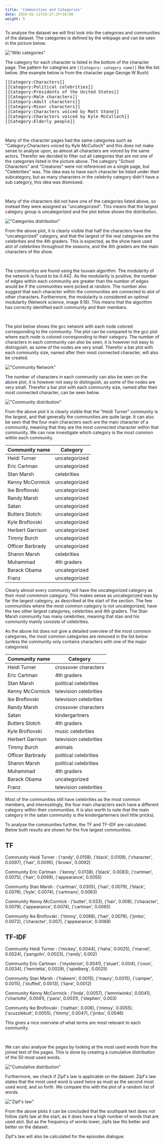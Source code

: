 ```yaml
---
title: 'Communities and Categories'
date: 2019-02-11T19:27:37+10:00
weight: 5
---
```

To analyse the dataset we will first look into the categories and communities of the dataset. The categories is defined by the wikipage and can be seen in the picture below.

!["Wiki categories"](/images/wikiCategories.PNG#center)	

The category for each character is listed in the bottom of the character page. The pattern for categries are `[[Category: category name]]` like the list below. (the example below is from the character page George W Bush)
<pre>
[[Category:Characters]]
[[Category:Political celebrities]]
[[Category:Presidents of the United States]]
[[Category:Male characters]]
[[Category:Adult characters]]
[[Category:Minor characters]]
[[Category:Characters voiced by Matt Stone]]
[[Category:Characters voiced by Kyle McCulloch]]
[[Category:Elderly people]]
</pre>

<br>

Many of the character pages had the same categories such as "Category:Characters voiced by Kyle McCulloch" and this does not make sense to analyse upon, as almost all characters are voiced by the same actors.
Therefor we decided to filter out all categories that are not one of the categories listed in the picture above. The category "School Characters" and "Creatures" were not referenced on a single page, but "Celebrities" was. 
The idea was to have each character be listed under their subcategory, but as many characters in the celebrity category didn't have a sub category, this idea was dismissed. 

<br>

Many of the characters did not have one of the categories listed above, so instead they were assigned as "uncategorized". This means that the largest category group is uncategorized and the plot below shows the distribution.
	
!["Categories distribution"](/images/categories.png)	

From the above plot, it is clearly visible that half the characters have the "uncategorized" category, and that the largest of the real categories are the celebrities and the 4th graders. 
This is expected, as the show have used alot of celebrities throughout the seasons, and the 4th graders are the main characters of the show. 

<br>

The communitys are found using the louvain algorithm. The modularity of the network is found to be 0.442. 
As the modularity is positive, the number of edges within each community are greater than the number of edges would be if the communities were picked at random. 
The number also suggest that each character within the communities are connected to alot of other characters. 
Furthermore, the modularity is considered an optimal modularity (Network science, image 9.16). This means that the algorithm has correctly identified each community and their members.

<br>

The plot below shows the gcc network with each node colored corresponding to the community. The plot can be compared to the gcc plot where each node is colored corresponding to their category. 
The number of characters in each community can also be seen, it is however not easy to distinguish, as some of the nodes are very small.
Therefor a bar plot with each community size, named after their most connected character, will also be created.


!["Community Network"](/images/gcc-community.png)

The number of characters in each community can also be seen on the above plot, it is however not easy to distinguish, as some of the nodes are very small.
Therefor a bar plot with each community size, named after their most connected character, can be seen below.

!["Community distribution"](/images/CommunityBarPlot.png)

From the above plot it is clearly visible that the "Heidi Turner" community is the largest, and that generally the communities are quite large. 
It can also be seen that the four main characters each are the main character of a community, meaning that they are the most connected character within that community. 
We can now investigate which category is the most common within each community.

| Community name  | Category  |
|---|---|
| Heidi Turner  |  uncategorized |
|  Eric Cartman |  uncategorized |
|   Stan Marsh | celebrities  |
|   Kenny McCormick | uncategorized  |
|   Ike Broflovski | uncategorized  |
|   Randy Marsh | uncategorized  |
|   Satan | uncategorized  |
|   Butters Stotch: | uncategorized  |
|   Kyle Broflovski | uncategorized  |
| Herbert Garrison| uncategorized|
| Timmy Burch| uncategorized|
| Officer Barbrady| uncategorized|
| Sharon Marsh| celebrities|
| Muhammad| 4th graders|
| Barack Obama| uncategorized|
| Franz| uncategorized|

Clearly almost every community will have the uncategorized category as their most commmon category. 
This makes sense as uncategorized was by far the largest category, as described at the start of the section. 
The few communities where the most common category is not uncategorized, have the two other largest categories, celebrities and 4th graders. 
The Stan Marsh community has many celebrities, meaning that stan and his community mainly consists of celebrities. 

As the above list does not give a detailed overview of the most common categories, the most common categories are removed in the list below (unless the community only contains characters with one of the major categories)

| Community name  | Category  |
|---|---|
| Heidi Turner| crossover characters|
| Eric Cartman| 4th graders|
| Stan Marsh| political celebrities|
| Kenny McCormick| television celebrities|
| Ike Broflovski| television celebrities|
| Randy Marsh| crossover characters|
| Satan| kindergartners|
| Butters Stotch| 4th graders|
| Kyle Broflovski| music celebrities|
| Herbert Garrison| television celebrities|
|Timmy Burch| animals|
| Officer Barbrady| political celebrities|
| Sharon Marsh| political celebrities|
| Muhammad| 4th graders|
| Barack Obama| uncategorized|
|Franz| television celebrities|

Most of the communities still have celebrities as the most common members, and interesstingly, the four main characters each have a different category within their communities.
It is also worth to note that the main category in the satan community is the kindergarterners (evil little pricks).

To analyse the communities further, the TF and TF-IDF are calculated. Below both results are shown for the five largest communities.
## TF
Community Heidi Turner
: ('randy', 0.0158), ('black', 0.0109), ('character', 0.0097), ('hair', 0.0095), ('brown', 0.0092)

Community Eric Cartman
: ('kenny', 0.0138), ('black', 0.0083), ('cartman', 0.0075), ('hair', 0.0069), ('appearance', 0.0055)

Community Stan Marsh
: ('cartman', 0.0305), ('hair', 0.0079), ('black', 0.0076), ('kyle', 0.0074), ('cartmans', 0.0063)

Community Kenny McCormick
: ('butter', 0.033), ('hair', 0.008), ('character', 0.0079), ('appearance', 0.0074), ('cartman', 0.0065)

Community Ike Broflovski
: ('timmy', 0.0088), ('hair', 0.0078), ('jimbo', 0.0072), ('character', 0.007), ('appearance', 0.0068)

## TF-IDF
Community Heidi Turner
: ('mickey', 0.0044), ('haha', 0.0025), ('marvel', 0.0024), ('pangolin', 0.0023), ('randy', 0.002)

Community Eric Cartman
: ('mysterion', 0.0041), ('stuart', 0.004), ('coon', 0.0034), ('henrietta', 0.0029), ('spielberg', 0.0025)

Community Stan Marsh
: ('hakeem', 0.0015), ('maury', 0.0015), ('camper', 0.0015), ('stuffed', 0.0013), ('liane', 0.0012)

Community Kenny McCormick
: ('linda', 0.0057), ('lemmiwinks', 0.0041), ('charlotte', 0.0041), ('paris', 0.0031), ('stephen', 0.003)

Community Ike Broflovski
: ('nathan', 0.006), ('mimsy', 0.0055), ('scuzzlebutt', 0.0055), ('timmy', 0.0047), ('jimbo', 0.0046)

This gives a nice overview of what terms are most relevant to each community. 

<br>

We can also analyse the pages by looking at the most used words from the joined text of the pages. This is done by creating a cumulative distribution of the 50 most used words.

!["Cumulative distribution"](/images/wordSum.PNG#center)

Furthermore, we check if Zipf's law is applicable on the dataset. 
Zipf's law states that the most used word is used twice as must as the second most used word, and so forth. 
We compare this with the plot of a random list of words.

!["Zipf's law"](/images/Zipfslaw.png#center)

From the above plots it can be concluded that the southpark text does not follow zipfs law at the start, as it does have a high number of words that are used alot. 
But as the frequency of words lower, zipfs law fits better and better on the dataset. 


Zipf's law will also be calculated for the episodes dialogue.